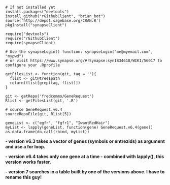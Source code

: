 ```
# If not installed yet
install.packages("devtools")
install_github("rGithubClient", "brian_bot")
source('http://depot.sagebase.org/CRAN.R')
pkgInstall("synapseClient")
```

```
require("devtools")
require("rGithubClient")
require(synapseClient)

# Use the synapseLogin() function: synapseLogin("me@myemail.com", "mypwd")
# or visit https://www.synapse.org/#!Synapse:syn1834618/WIKI/56017 to configure your .Rprofile

getFilesList <- function(git, tag = ''){
  flist <- git@tree$path
  return(flist[grep(tag, flist)])
}

git <- getRepo('fredcommo/GeneRequest')
Rlist <- getFilesList(git, '.R')

# source GeneRequest.v6.4
sourceRepoFile(git, Rlist[5])

geneList <- c("egfr", "fgfr1", "IwantRedHair")
myList <- lapply(geneList, function(gene) GeneRequest.v6.4(gene))
as.data.frame(do.call(rbind, myList))
```

**- version v6.3 takes a vector of genes (symbols or entrezids) as argument and use a for loop.**

**- version v6.4 takes only one gene at a time - combined with lapply(), this version works faster.**

**- version 7 searches in a table built by one of the versions above. I have to rename this guy!**
